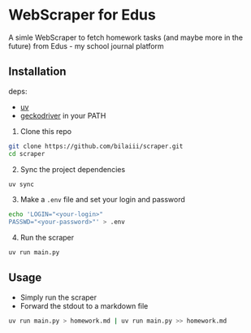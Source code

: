 # WebScraper for Edus
A simle WebScraper to fetch homework tasks (and maybe more in the future) from Edus - my school journal platform
## Installation

deps:
- [uv](https://github.com/astral-sh/uv)
- [geckodriver](https://github.com/mozilla/geckodriver) in your PATH

1. Clone this repo
```bash
git clone https://github.com/bilaiii/scraper.git
cd scraper
```
2. Sync the project dependencies
```bash
uv sync
```
3. Make a `.env` file and set your login and password
```bash
echo 'LOGIN="<your-login>"
PASSWD="<your-password>"' > .env
```
4. Run the scraper
```bash
uv run main.py
```

## Usage
- Simply run the scraper
- Forward the stdout to a markdown file
```bash
uv run main.py > homework.md | uv run main.py >> homework.md
```
